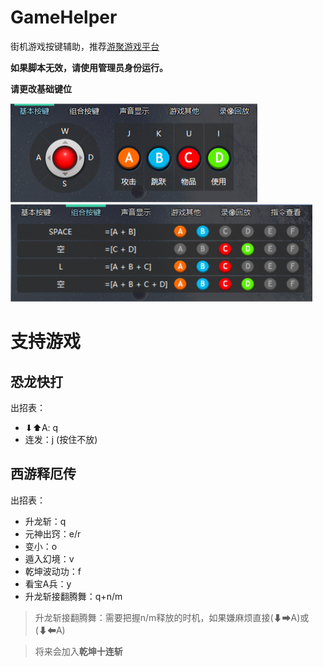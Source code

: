 # GameHelper
街机游戏按键辅助，推荐[游聚游戏平台](http://www.gotvg.com/)

**如果脚本无效，请使用管理员身份运行。**

**请更改基础键位**

![key1](./Images/key1.png)
![key2](./Images/key2.png)


# 支持游戏

## 恐龙快打

出招表：
- ⬇⬆A: q
- 连发：j (按住不放)

## 西游释厄传

出招表：
- 升龙斩：q
- 元神出窍：e/r
- 变小：o
- 遁入幻境：v
- 乾坤波动功：f
- 看宝A兵：y
- 升龙斩接翻腾舞：q+n/m

> 升龙斩接翻腾舞：需要把握n/m释放的时机，如果嫌麻烦直接(⬇➡A)或(⬇⬅A)

> 将来会加入**乾坤十连斩**
